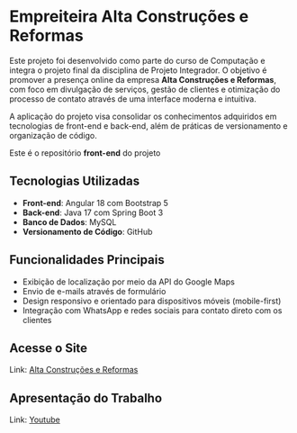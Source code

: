 # Empreiteira Alta Construções e Reformas

Este projeto foi desenvolvido como parte do curso de Computação e integra o projeto final da disciplina de Projeto Integrador. O objetivo é promover a presença online da empresa **Alta Construções e Reformas**, com foco em divulgação de serviços, gestão de clientes e otimização do processo de contato através de uma interface moderna e intuitiva.

A aplicação do projeto visa consolidar os conhecimentos adquiridos em tecnologias de front-end e back-end, além de práticas de versionamento e organização de código.

Este é o repositório **front-end** do projeto

## Tecnologias Utilizadas
- **Front-end**: Angular 18 com Bootstrap 5
- **Back-end**: Java 17 com Spring Boot 3
- **Banco de Dados**: MySQL
- **Versionamento de Código**: GitHub

## Funcionalidades Principais
- Exibição de localização por meio da API do Google Maps
- Envio de e-mails através de formulário
- Design responsivo e orientado para dispositivos móveis (mobile-first)
- Integração com WhatsApp e redes sociais para contato direto com os clientes

## Acesse o Site
Link: [Alta Construções e Reformas](https://altaconstrucoes.netlify.app/)
## Apresentação do Trabalho
Link: [Youtube](https://youtu.be/Y7fge9Kr2cM)
